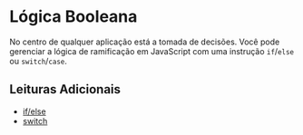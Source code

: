 # Lógica Booleana

No centro de qualquer aplicação está a tomada de decisões. Você pode gerenciar a lógica de ramificação em JavaScript com uma instrução `if`/`else` ou `switch`/`case`.

## Leituras Adicionais

- [if/else](https://developer.mozilla.org/en-US/docs/Web/JavaScript/Reference/Statements/if...else)
- [switch](https://developer.mozilla.org/en-US/docs/Web/JavaScript/Reference/Statements/switch)
